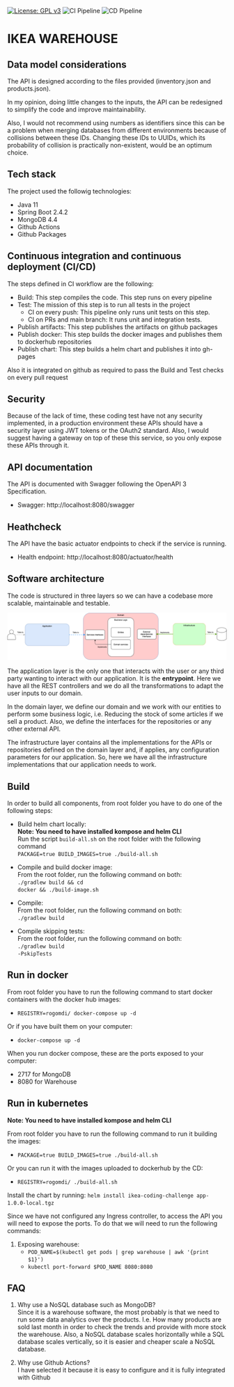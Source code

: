 [![License: GPL v3](https://img.shields.io/badge/License-GPLv3-blue.svg)](https://www.gnu.org/licenses/gpl-3.0)
![CI Pipeline](https://github.com/rogomdi/warehouse/workflows/CI%20Pipeline/badge.svg)
![CD Pipeline](https://github.com/rogomdi/warehouse/workflows/CD%20Pipeline/badge.svg)

# IKEA WAREHOUSE

Data model considerations
---
The API is designed according to the files provided (inventory.json and products.json).

In my opinion, doing little changes to the inputs, the API can be redesigned to simplify the code and improve maintainability.

Also, I would not recommend using numbers as identifiers since this can be a problem when merging databases from different environments because of collisions between these IDs.
Changing these IDs to UUIDs, which its probability of collision is practically non-existent, would be an optimum choice.

Tech stack
---
The project used the followig technologies:
- Java 11
- Spring Boot 2.4.2
- MongoDB 4.4
- Github Actions
- Github Packages

Continuous integration and continuous deployment (CI/CD)
---
The steps defined in CI workflow are the following:
- Build: This step compiles the code. This step runs on every pipeline
- Test: The mission of this step is to run all tests in the project
    - CI on every push: This pipeline only runs unit tests on this step.
    - CI on PRs and main branch: It runs unit and integration tests.
- Publish artifacts: This step publishes the artifacts on github packages
- Publish docker: This step builds the docker images and publishes them to dockerhub repositories
- Publish chart: This step builds a helm chart and publishes it into gh-pages

Also it is integrated on github as required to pass the Build and Test checks on every pull request

Security
---
Because of the lack of time, these coding test have not any security implemented, in a production environment these APIs should have a security layer using JWT tokens or the OAuth2 standard.
Also, I would suggest having a gateway on top of these this service, so you only expose these APIs through it.

API documentation
---
The API is documented with Swagger following the OpenAPI 3 Specification.

- Swagger: <ur>http://localhost:8080/swagger</url>

Heathcheck
---
The API have the basic actuator endpoints to check if the service is running.

- Health endpoint: <ur>http://localhost:8080/actuator/health</url>

Software architecture
---

The code is structured in three layers so we can have a codebase more scalable, maintainable and testable.

![diagram_sw_architecture.png](diagram_sw_architecture.png)

The application layer is the only one that interacts with the user or any third party wanting to interact with our application. It is the **entrypoint**. Here we have all the REST controllers and we do all the transformations to adapt the user inputs to our domain.

In the domain layer, we define our domain and we work with our entities to perform some business logic, i.e. Reducing the stock of some articles if we sell a product.
Also, we define the interfaces for the repositories or any other external API.

The infrastructure layer contains all the implementations for the APIs or repositories defined on the domain layer and, if applies, any configuration parameters for our application. So, here we have all the infrastructure implementations that our application needs to work.

Build
---
In order to build all components, from root folder you have to do one of the following steps:

- Build helm chart locally: <br>
  **Note: You need to have installed kompose and helm CLI** <br>
  Run the script `build-all.sh` on the root folder with the following command <br>
  <code>PACKAGE=true BUILD_IMAGES=true ./build-all.sh</code>

- Compile and build docker image: <br>
  From the root folder, run the following command on both:<br> <code>./gradlew build && cd docker && ./build-image.sh</code>

- Compile: <br>
  From the root folder, run the following command on both: <br> <code>./gradlew build</code>

- Compile skipping tests: <br>
  From the root folder, run the following command on both: <br> <code>./gradlew build -PskipTests</code>

Run in docker
---

From root folder you have to run the following command to start docker containers with the docker hub images:
- <code>REGISTRY=rogomdi/ docker-compose up -d</code>

Or if you have built them on your computer:
- <code>docker-compose up -d</code>

When you run docker compose, these are the ports exposed to your computer:
- 2717 for MongoDB
- 8080 for Warehouse

Run in kubernetes
---
**Note: You need to have installed kompose and helm CLI** <br>

From root folder you have to run the following command to run it building the images:
- <code>PACKAGE=true BUILD_IMAGES=true ./build-all.sh</code>

Or you can run it with the images uploaded to dockerhub by the CD:
- <code>REGISTRY=rogomdi/ ./build-all.sh</code>

Install the chart by running: `helm install ikea-coding-challenge app-1.0.0-local.tgz`

Since we have not configured any Ingress controller, to access the API you will need to expose the ports.
To do that we will need to run the following commands:
<br>
1. Exposing warehouse:
    - <code>POD_NAME=$(kubectl get pods | grep warehouse | awk '{print $1}')</code>
    - <code>kubectl port-forward $POD_NAME 8080:8080</code>

FAQ
---
1. Why use a NoSQL database such as MongoDB?
   <br> Since it is a warehouse software, the most probably is that we need to run some data analytics over the products. 
   I.e. How many products are sold last month in order to check the trends and provide with more stock the warehouse.
   Also, a NoSQL database scales horizontally while a SQL database scales vertically, so it is easier and cheaper scale a NoSQL database.

2. Why use Github Actions?
   <br> I have selected it because it is easy to configure and it is fully integrated with Github
   